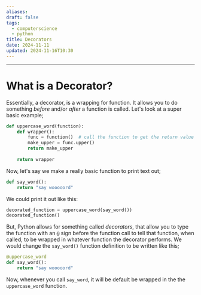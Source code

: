 ```yaml
---
aliases: 
draft: false
tags:
  - computerscience
  - python
title: Decorators
date: 2024-11-11
updated: 2024-11-16T10:30
---
```


-------------------------------------------------------------------------------


# What is a Decorator?

Essentially, a decorator, is a wrapping for function. It allows you to do something *before* and/or *after* a function is called. Let's look at a super basic example;

```python
def uppercase_word(function):  
    def wrapper():  
        func = function()  # call the function to get the return value  
        make_upper = func.upper()  
        return make_upper  
  
    return wrapper
```

Now, let's say we make a really basic function to print text out;

```python
def say_word():
	return "say wooooord"
```

We could print it out like this:

```python
decorated_function = uppercase_word(say_word())
decorated_function()
```

But, Python allows for something called *decorators*, that allow you to type the function with an `@` sign before the function call to tell that function, when called, to be wrapped in whatever function the decorator performs. We would change the `say_word()` function definition to be written like this;

```python
@uppercase_word
def say_word():
	return "say wooooord"
```

Now, whenever you call `say_word`, it will be default be wrapped in the the `uppercase_word` function.